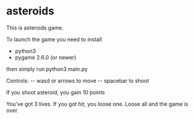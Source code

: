 # asteroids
This is asteroids game.

To launch the game you need to install

* python3
* pygame 2.6.0 (or newer)

then simply run python3 main.py

Controls:
-- wasd or arrows to move
-- spacebar to shoot

If you shoot asteroid, you gain 10 points

You've got 3 lives. If you got hit, you loose one. Loose all and the game is over.